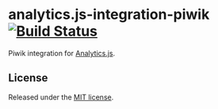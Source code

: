 # analytics.js-integration-piwik [![Build Status][ci-badge]][ci-link]

Piwik integration for [Analytics.js][].

## License

Released under the [MIT license](License.md).


[Analytics.js]: https://segment.com/docs/libraries/analytics.js/
[ci-link]: https://circleci.com/gh/segment-integrations/analytics.js-integration-piwik
[ci-badge]: https://circleci.com/gh/segment-integrations/analytics.js-integration-piwik.svg?style=svg
